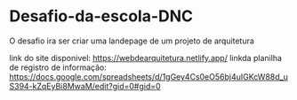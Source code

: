 # Desafio-da-escola-DNC
 O desafio ira ser criar uma landepage de um projeto de arquitetura

link do site disponivel: https://webdearquitetura.netlify.app/
linkda planilha de registro de informação: https://docs.google.com/spreadsheets/d/1gGey4Cs0eO56bj4uIGKcW88d_uS394-kZqEyBi8MwaM/edit?gid=0#gid=0
